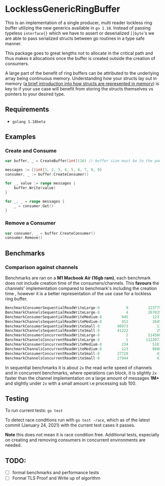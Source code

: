 # LocklessGenericRingBuffer

This is an implementation of a single producer, multi reader lockless ring buffer utilizing the new generics available in 
`go 1.18`. Instead of passing typeless `interface{}` which we have to assert or deserialized `[]byte`'s we are able to 
pass serialized structs between go routines in a type safe manner.

This package goes to great lengths not to allocate in the critical path and thus makes `0` allocations once the buffer is 
created outside the creation of consumers. 

A large part of the benefit of ring buffers can be attributed to the underlying array being continuous memory. 
Understanding how your structs lay out in memory 
([a brief introduction into how structs are represented in memory](https://research.swtch.com/godata)) is key to if your 
use case will benefit from storing the structs themselves vs pointers to your desired type.

## Requirements
- `golang 1.18beta`

## Examples

### Create and Consume 
```go
var buffer, _ = CreateBuffer[int](16) // buffer size must be to the power 2

messages := []int{1, 2, 3, 4, 5, 6, 7, 8, 9}
consumer, _ := buffer.CreateConsumer()

for _, value := range messages {
	buffer.Write(value)
}

for _, _ = range messages {
	_ = consumer.Get()
}
```

### Remove a Consumer
```go
var consumer, _ = buffer.CreateConsumer()
consumer.Remove()
```

## Benchmarks 

### Comparison against channels 

Benchmarks are ran on a **M1 Macbook Air (16gb ram)**, each benchmark does not include creation time of the consumers/channels. 
This **favours** the channels' implementation compared to benchmark's including the creation time , however it is a 
better representation of the use case for a lockless ring buffer.


```sql
BenchmarkConsumerSequentialReadWriteLarge-8            9         123775491 ns/op               0 B/op          0 allocs/op
BenchmarkChannelsSequentialReadWriteLarge-8            4         267835708 ns/op               2 B/op          0 allocs/op
BenchmarkConsumerSequentialReadWriteMedium-8         945           1237392 ns/op               0 B/op          0 allocs/op
BenchmarkChannelsSequentialReadWriteMedium-8         452           2649935 ns/op               0 B/op          0 allocs/op
BenchmarkConsumerSequentialReadWriteSmall-8        90973             13216 ns/op               0 B/op          0 allocs/op
BenchmarkChannelsSequentialReadWriteSmall-8        41222             29905 ns/op               0 B/op          0 allocs/op
BenchmarkConsumerConcurrentReadWriteLarge-8            2         514588312 ns/op             848 B/op          4 allocs/op
BenchmarkChannelsConcurrentReadWriteLarge-8            1        1122073083 ns/op            1120 B/op          6 allocs/op
BenchmarkConsumerConcurrentReadWriteMedium-8         234           5187853 ns/op             126 B/op          2 allocs/op
BenchmarkChannelsConcurrentReadWriteMedium-8         123           8888694 ns/op             113 B/op          2 allocs/op
BenchmarkConsumerConcurrentReadWriteSmall-8        27728             43557 ns/op              96 B/op          2 allocs/op
BenchmarkChannelsConcurrentReadWriteSmall-8        27944             43036 ns/op              97 B/op          2 allocs/op
```

In sequential benchmarks it is about `2x` the read write speed of channels and in concurrent benchmarks, where 
operations can block, it is slightly `2x` faster than the channel implementation on a large amount of messages **1M+** and slightly
under `2x` with a small amount i.e processing sub 100. 

## Testing 

To run current tests: `go test`

To detect race conditions run with `go test -race`, which as of the latest commit (January 24, 2021) with the current test cases it 
passes. 

**Note** this does not mean it is race condition free. 
Additional tests, especially on creating and removing consumers in concurrent environments are needed. 

## TODO:
- [ ] formal benchmarks and performance tests
- [ ] Formal TLS Proof and Write up of algorithm
